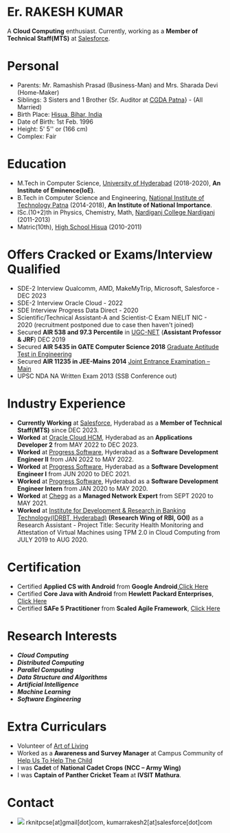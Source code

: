 # Er. RAKESH KUMAR
A **Cloud Computing** enthusiast. Currently, working as a **Member of Technical Staff(MTS)** at [Salesforce](https://en.wikipedia.org/wiki/Salesforce).

# Personal
* Parents: Mr. Ramashish Prasad (Business-Man) and Mrs. Sharada Devi (Home-Maker)
* Siblings: 3 Sisters and 1 Brother {Sr. Auditor at [CGDA Patna](https://cgda.nic.in/)} - (All Married)
* Birth Place: [Hisua, Bihar, India](https://en.wikipedia.org/wiki/Hisua)
* Date of Birth: 1st Feb. 1996
* Height: 5' 5'' or (166 cm)
* Complex: Fair

# Education
* M.Tech in Computer Science, [University of Hyderabad](https://uohyd.ac.in) (2018-2020), **An Institute of Eminence(IoE)**.
* B.Tech in Computer Science and Engineering, [National Institute of Technology Patna](http://www.nitp.ac.in/php/home.php) (2014-2018), **An Institute of National Importance**.
* ISc.(10+2)th in Physics, Chemistry, Math, [Nardiganj College Nardiganj](http://www.nardiganjcollege.com/) (2011-2013)
* Matric(10th), [High School Hisua]() (2010-2011)  

# Offers Cracked or Exams/Interview Qualified
* SDE-2 Interview Qualcomm, AMD, MakeMyTrip, Microsoft, Salesforce - DEC 2023
* SDE-2 Interview Oracle Cloud - 2022
* SDE Interview Progress Data Direct - 2020
* Scientific/Technical Assistant-A and Scientist-C Exam NIELIT NIC - 2020 (recruitment postponed due to case then haven't joined)
* Secured **AIR 538 and 97.3 Percentile** in [UGC-NET](https://ugcnet.nta.nic.in/) (**Assistant Professor & JRF**) DEC 2019  
* Secured **AIR 5435 in GATE Computer Science 2018** [Graduate Aptitude Test in Engineering](http://www.gate.iitm.ac.in/)
* Secured **AIR 11235 in JEE-Mains 2014** [Joint Entrance Examination – Main](https://jeemain.nta.nic.in/)
* UPSC NDA NA Written Exam 2013 (SSB Conference out)

# Industry Experience
* **Currently Working** at [Salesforce](https://en.wikipedia.org/wiki/Salesforce), Hyderabad as a **Member of Technical Staff(MTS)** since DEC 2023.
* **Worked** at [Oracle Cloud HCM](https://en.wikipedia.org/wiki/Oracle_Corporation), Hyderabad as an **Applications Developer 2** from MAY 2022 to DEC 2023.
* **Worked** at [Progress Software](https://www.progress.com/), Hyderabad as a **Software Development Engineer II** from JAN 2022 to MAY 2022.
* **Worked** at [Progress Software](https://www.progress.com/), Hyderabad as a **Software Development Engineer I** from JUN 2020 to DEC 2021.
* **Worked** at [Progress Software](https://www.progress.com/), Hyderabad as a **Software Development Engineer Intern** from JAN 2020 to MAY 2020.
* **Worked** at [Chegg](https://www.chegg.com/) as a **Managed Network Expert** from SEPT 2020 to MAY 2021.
* **Worked** at [Institute for Development & Research in Banking Technology(IDRBT, Hyderabad)](http://www.idrbt.ac.in) **(Research Wing of RBI, GOI)** as a Research Assistant - Project Title: Security Health Monitoring and Attestation of Virtual Machines using TPM 2.0 in Cloud Computing from JULY 2019 to AUG 2020.

# Certification
* Certified **Applied CS with Android** from **Google Android**,[Click Here](https://drive.google.com/open?id=0B7XXZv3OfgOyYzJhdy1VZnFIMnc)
* Certified **Core Java with Android** from **Hewlett Packard Enterprises**, [Click Here](https://drive.google.com/open?id=1Voe04ipSCLJZaiCAIif6tbQP1PuiK6Sv)
* Certified **SAFe 5 Practitioner** from **Scaled Agile Framework**, [Click Here](https://www.scaledagileframework.com/)

# Research Interests
* _**Cloud Computing**_
* _**Distributed Computing**_
* _**Parallel Computing**_
* _**Data Structure and Algorithms**_
* _**Artificial Intelligence**_
* _**Machine Learning**_
* _**Software Engineering**_

# Extra Curriculars
* Volunteer of [Art of Living](https://www.artofliving.org/in-en)
* Worked as a **Awareness and Survey Manager** at Campus Community of [Help Us To Help The Child](http://huhcindia.org/)
* I was **Cadet** of **National Cadet Crops (NCC – Army Wing)**
* I was **Captain of Panther Cricket Team** at **IVSIT Mathura**.

# Contact
* ![](https://img.icons8.com/clouds/1x/email.png) rknitpcse[at]gmail[dot]com, kumarrakesh2[at]salesforce[dot]com
